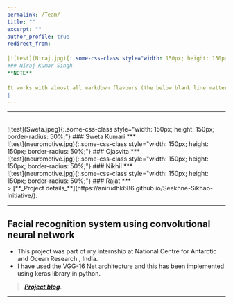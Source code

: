 ```yaml
---
permalink: /Team/
title: ""
excerpt: ""
author_profile: true
redirect_from: 

|![test](Niraj.jpg){:.some-css-class style="width: 150px; height: 150px; border-radius: 50%; bottom-margin:0px;"}|
### Niraj Kumar Singh 
**NOTE**

It works with almost all markdown flavours (the below blank line matters).
|
---
```

***
<br>
![test](Sweta.jpeg){:.some-css-class style="width: 150px; height: 150px; border-radius: 50%;"}    
### Sweta Kumari
***
<br>
![test](neuromotive.jpg){:.some-css-class style="width: 150px; height: 150px;  border-radius: 50%;"}
### Ojasvita
***
<br>
![test](neuromotive.jpg){:.some-css-class style="width: 150px; height: 150px; border-radius: 50%;"}
### Nikhil
***
<br>
![test](neuromotive.jpg){:.some-css-class style="width: 150px; height: 150px; border-radius: 50%;"}
### Rajat
***
<br>
> [**_Project details_**](https://anirudhk686.github.io/Seekhne-Sikhao-Initiative/).

***

## Facial recognition system using convolutional neural network 

* This project was part of my internship at National Centre for Antarctic and Ocean Research , India. 
* I have used the VGG-16 Net architecture and this has been implemented using keras library in python.

> [**_Project blog_**](https://anirudhk686.github.io/facial_recognition/).

***
